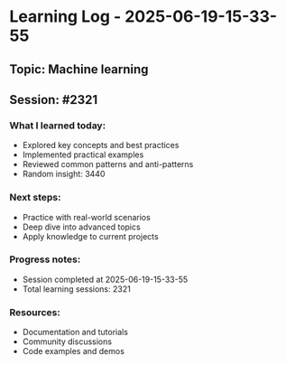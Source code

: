 # Learning Log - 2025-06-19-15-33-55

## Topic: Machine learning
## Session: #2321

### What I learned today:
- Explored key concepts and best practices
- Implemented practical examples  
- Reviewed common patterns and anti-patterns
- Random insight: 3440

### Next steps:
- Practice with real-world scenarios
- Deep dive into advanced topics
- Apply knowledge to current projects

### Progress notes:
- Session completed at 2025-06-19-15-33-55
- Total learning sessions: 2321

### Resources:
- Documentation and tutorials
- Community discussions
- Code examples and demos
